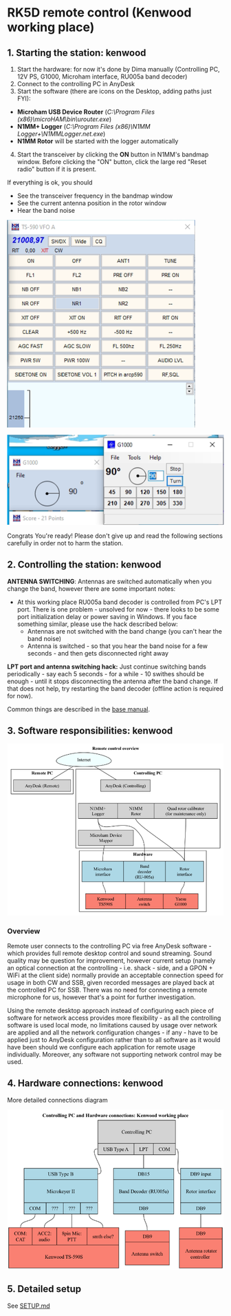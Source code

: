 # RK5D remote control (Kenwood working place)
   
## 1. Starting the station: kenwood
1. Start the hardware: for now it's done by Dima manually (Controlling PC, 12V PS, G1000, Microham interface, RU005a band decoder)
2. Connect to the controlling PC in AnyDesk
3. Start the software (there are icons on the Desktop, adding paths just FYI):
- **Microham USB Device Router** (*C:\Program Files (x86)\microHAM\bin\urouter.exe*)
- **N1MM+ Logger** (*C:\Program Files (x86)\N1MM Logger+\N1MMLogger.net.exe*)
- **N1MM Rotor** will be started with the logger automatically
4. Start the transceiver by clicking the **ON** button in N1MM's bandmap window. Before clicking the "ON" button, click the large red "Reset radio" button if it is present.

If everything is ok, you should
- See the transceiver frequency in the bandmap window
- See the current antenna position in the rotor window
- Hear the band noise

![bandmap](bandmap.png)

![bandmap](rotor.png)

Congrats You're ready! Please don't give up and read the following sections carefully in order not to harm the station.

## 2. Controlling the station: kenwood
**ANTENNA SWITCHING**: Antennas are switched automatically when you change the band, however there are some important notes:
- At this working place RU005a band decoder is controlled from PC's LPT port. There is one problem - unsolved for now - there looks to be some port initialization delay or power saving in Windows.
If you face something similar, please use the hack described below: 
    - Antennas are not switched with the band change (you can't hear the band noise)
    - Antenna is switched - so that you hear the band noise for a few seconds - and then gets disconnected right away
    
**LPT port and antenna switching hack:**
Just continue switching bands periodically - say each 5 seconds - for a while - 10 swithes should be enough - until it stops disconnecting the antenna after the band change.
If that does not help, try restarting the band decoder (offline action is required for now).

Common things are described in the [base manual](../README.md).

## 3. Software responsibilities: kenwood
![software](gv/sw.png)

### Overview
Remote user connects to the controlling PC via free AnyDesk software - which provides full remote desktop control and sound streaming. Sound quality may be question for improvement, however current setup (namely an optical connection at the controlling - i.e. shack - side, and a GPON + WiFi at the client side) normally provide an acceptable connection speed for usage in both CW and SSB, given recorded messages are played back at the controlled PC for SSB. There was no need for connecting a remote microphone for us, however that's a point for further investigation.

Using the remote desktop approach instead of configuring each piece of software for network access provides more flexibility - as all the controlling software is used local mode, no limitations caused by usage over network are applied and all the network configuration changes - if any - have to be applied just to AnyDesk configuration rather than to all software as it would have been should we configure each application for remote usage individually. Moreover, any software not supporting network control may be used.

## 4. Hardware connections: kenwood
More detailed connections diagram 

![hardware](gv/hw.png)

## 5. Detailed setup
See [SETUP.md](SETUP.md)
